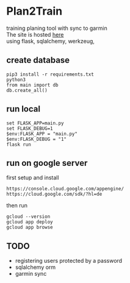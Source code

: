 # Plan2Train
training planing tool with sync to garmin<br>
The site is hosted <a href="https://plan2train-429422.ey.r.appspot.com/home">here</a><br>
using flask, sqlalchemy, werkzeug, <br>

## create database
```
pip3 install -r requirements.txt
python3
from main import db
db.create_all()
```

## run local
```
set FLASK_APP=main.py
set FLASK_DEBUG=1
$env:FLASK_APP = "main.py"
$env:FLASK_DEBUG = "1"
flask run
```

## run on google server
first setup and install<br>
```
https://console.cloud.google.com/appengine/
https://cloud.google.com/sdk/?hl=de
```
then run
```
gcloud --version
gcloud app deploy
gcloud app browse
```

## TODO
* registering users protected by a password<br>
* sqlalchemy orm<br>
* garmin sync<br>
